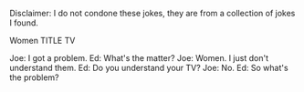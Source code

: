 Disclaimer: I do not condone these jokes, they are from a collection of jokes I found.

Women TITLE TV

Joe: I got a problem. 
Ed: What's the matter? 
Joe: Women. I just don't understand them. 
Ed: Do you understand your TV? 
Joe: No. 
Ed: So what's the problem?

